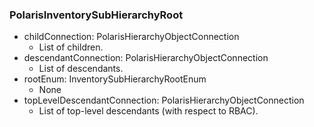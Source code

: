### PolarisInventorySubHierarchyRoot
- childConnection: PolarisHierarchyObjectConnection
  - List of children.
- descendantConnection: PolarisHierarchyObjectConnection
  - List of descendants.
- rootEnum: InventorySubHierarchyRootEnum
  - None
- topLevelDescendantConnection: PolarisHierarchyObjectConnection
  - List of top-level descendants (with respect to RBAC).
